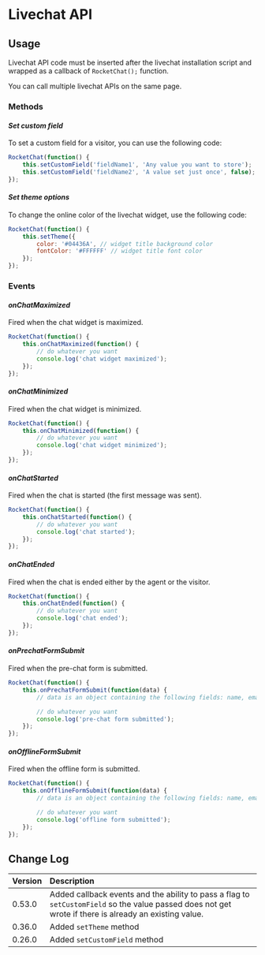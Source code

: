# Livechat API

## Usage

Livechat API code must be inserted after the livechat installation script and wrapped as a callback of `RocketChat();` function.

You can call multiple livechat APIs on the same page.

### Methods

#### *Set custom field*
To set a custom field for a visitor, you can use the following code:

```javascript
RocketChat(function() {
    this.setCustomField('fieldName1', 'Any value you want to store');
    this.setCustomField('fieldName2', 'A value set just once', false); // you can pass false as the third parameter to not overwrite an already set value
});
```

#### *Set theme options*
To change the online color of the livechat widget, use the following code:

```javascript
RocketChat(function() {
    this.setTheme({
        color: '#04436A', // widget title background color
        fontColor: '#FFFFFF' // widget title font color
    });
});
```

### Events

#### _onChatMaximized_
Fired when the chat widget is maximized.

```javascript
RocketChat(function() {
    this.onChatMaximized(function() {
        // do whatever you want
        console.log('chat widget maximized');
    });
});
```

#### _onChatMinimized_
Fired when the chat widget is minimized.

```javascript
RocketChat(function() {
    this.onChatMinimized(function() {
        // do whatever you want
        console.log('chat widget minimized');
    });
});
```

#### _onChatStarted_
Fired when the chat is started (the first message was sent).

```javascript
RocketChat(function() {
    this.onChatStarted(function() {
        // do whatever you want
        console.log('chat started');
    });
});
```

#### _onChatEnded_
Fired when the chat is ended either by the agent or the visitor.

```javascript
RocketChat(function() {
    this.onChatEnded(function() {
        // do whatever you want
        console.log('chat ended');
    });
});
```

#### _onPrechatFormSubmit_
Fired when the pre-chat form is submitted.

```javascript
RocketChat(function() {
    this.onPrechatFormSubmit(function(data) {
        // data is an object containing the following fields: name, email and deparment (the department _id)

        // do whatever you want
        console.log('pre-chat form submitted');
    });
});
```

#### _onOfflineFormSubmit_
Fired when the offline form is submitted.

```javascript
RocketChat(function() {
    this.onOfflineFormSubmit(function(data) {
        // data is an object containing the following fields: name, email and message

        // do whatever you want
        console.log('offline form submitted');
    });
});
```

## Change Log
| Version | Description |
| :--- | :--- |
| 0.53.0 | Added callback events and the ability to pass a flag to `setCustomField` so the value passed does not get wrote if there is already an existing value. |
| 0.36.0 | Added `setTheme` method |
| 0.26.0 | Added `setCustomField` method |
